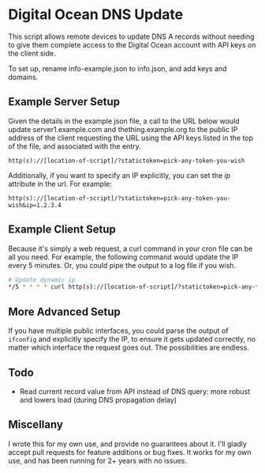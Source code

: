 # Digital Ocean DNS Update

This script allows remote devices to update DNS A records without needing to give them complete access to the Digital Ocean account with API keys on the client side.


To set up, rename info-example.json to info.json, and add keys and domains.


## Example Server Setup

Given the details in the example json file, a call to the URL below would update server1.example.com and thething.example.org to the public IP address of the client requesting the URL using the API keys listed in the top of the file, and associated with the entry.

~~~~
http(s)://[location-of-script]/?statictoken=pick-any-token-you-wish
~~~~

Additionally, if you want to specify an IP explicitly, you can set the *ip* attribute in the url. For example: 

~~~~
http(s)://[location-of-script]/?statictoken=pick-any-token-you-wish&ip=1.2.3.4
~~~~


## Example Client Setup
Because it's simply a web request, a curl command in your cron file can be all you need. For example, the following command would update the IP every 5 minutes. Or, you could pipe the output to a log file if you wish.

~~~ bash
# Update dynamic ip
*/5 * * * * curl http(s)://[location-of-script]/?statictoken=pick-any-token-you-wish >/dev/null 2>&1
~~~


## More Advanced Setup
If you have multiple public interfaces, you could parse the output of `ifconfig` and explicitly specify the IP, to ensure it gets updated correctly, no matter which interface the request goes out. The possibilities are endless.

## Todo
* Read current record value from API instead of DNS query: more robust and lowers load (during DNS propagation delay)


## Miscellany
I wrote this for my own use, and provide no guarantees about it. I'll gladly accept pull requests for feature additions or bug fixes. It works for my own use, and has been running for 2+ years with no issues.
